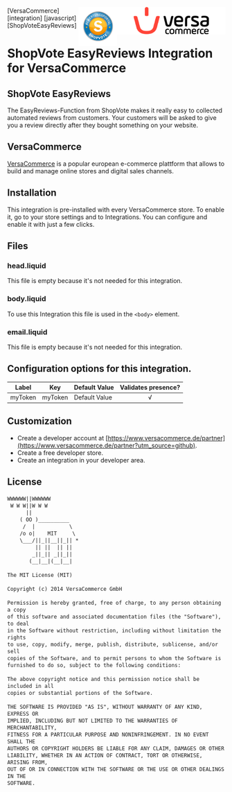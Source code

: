 [<img src="versacommerce.png" width="250px" align="right" alt="VersaCommerce.de">](https://www.versacommerce.de/?utm_source=github)
[<img src="shopvote.png" width="90px" align="right" alt="shopvote.de">](https://www.shopvote.de/?utm_source=www.versacommerce.de)

[VersaCommerce] [integration] [javascript] [ShopVoteEasyReviews]

# ShopVote EasyReviews Integration for VersaCommerce

## ShopVote EasyReviews
The EasyReviews-Function from ShopVote makes it really easy to collected automated reviews from customers. Your customers will be asked to give you a review directly after they bought something on your website.

## VersaCommerce

[VersaCommerce](https://www.versacommerce.de/?utm_source=github) is a popular european e-commerce plattform that allows to build and manage online stores and digital sales channels.

## Installation
This integration is pre-installed with every VersaCommerce store. To enable it, go to your store settings and to Integrations. You can configure and enable it with just a few clicks.

## Files

### head.liquid
This file is empty because it's not needed for this integration.

### body.liquid
To use this Integration this file is used in the `<body>` element.

### email.liquid
This file is empty because it's not needed for this integration.

## Configuration options for this integration.
| Label            | Key              | Default Value    | Validates presence? |
| ---------------- | ---------------- | ---------------- | :------------------:|
|      myToken     |     myToken      |  Default Value   |          √          |


##  Customization
* Create a developer account at [https://www.versacommerce.de/partner](https://www.versacommerce.de/partner?utm_source=github).
* Create a free developer store.
* Create an integration in your developer area.

## License

```
WWWWWW||WWWWWW
 W W W||W W W
      ||
    ( OO )__________
     /  |           \
    /o o|    MIT     \
    \___/||_||__||_|| *
         || ||  || ||
        _||_|| _||_||
       (__|__|(__|__|

The MIT License (MIT)

Copyright (c) 2014 VersaCommerce GmbH

Permission is hereby granted, free of charge, to any person obtaining a copy
of this software and associated documentation files (the "Software"), to deal
in the Software without restriction, including without limitation the rights
to use, copy, modify, merge, publish, distribute, sublicense, and/or sell
copies of the Software, and to permit persons to whom the Software is
furnished to do so, subject to the following conditions:

The above copyright notice and this permission notice shall be included in all
copies or substantial portions of the Software.

THE SOFTWARE IS PROVIDED "AS IS", WITHOUT WARRANTY OF ANY KIND, EXPRESS OR
IMPLIED, INCLUDING BUT NOT LIMITED TO THE WARRANTIES OF MERCHANTABILITY,
FITNESS FOR A PARTICULAR PURPOSE AND NONINFRINGEMENT. IN NO EVENT SHALL THE
AUTHORS OR COPYRIGHT HOLDERS BE LIABLE FOR ANY CLAIM, DAMAGES OR OTHER
LIABILITY, WHETHER IN AN ACTION OF CONTRACT, TORT OR OTHERWISE, ARISING FROM,
OUT OF OR IN CONNECTION WITH THE SOFTWARE OR THE USE OR OTHER DEALINGS IN THE
SOFTWARE.
```
